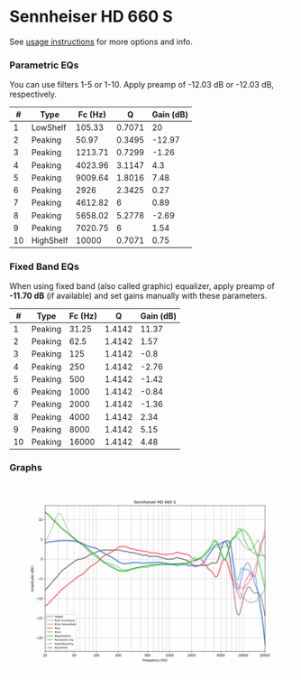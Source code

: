 # Sennheiser HD 660 S
See [usage instructions](https://github.com/jaakkopasanen/AutoEq#usage) for more options and info.

### Parametric EQs
You can use filters 1-5 or 1-10. Apply preamp of -12.03 dB or -12.03 dB, respectively.

|   # | Type      |   Fc (Hz) |      Q |   Gain (dB) |
|-----|-----------|-----------|--------|-------------|
|   1 | LowShelf  |    105.33 | 0.7071 |       20    |
|   2 | Peaking   |     50.97 | 0.3495 |      -12.97 |
|   3 | Peaking   |   1213.71 | 0.7299 |       -1.26 |
|   4 | Peaking   |   4023.96 | 3.1147 |        4.3  |
|   5 | Peaking   |   9009.64 | 1.8016 |        7.48 |
|   6 | Peaking   |   2926    | 2.3425 |        0.27 |
|   7 | Peaking   |   4612.82 | 6      |        0.89 |
|   8 | Peaking   |   5658.02 | 5.2778 |       -2.69 |
|   9 | Peaking   |   7020.75 | 6      |        1.54 |
|  10 | HighShelf |  10000    | 0.7071 |        0.75 |

### Fixed Band EQs
When using fixed band (also called graphic) equalizer, apply preamp of **-11.70 dB** (if available) and set gains manually with these parameters.

|   # | Type    |   Fc (Hz) |      Q |   Gain (dB) |
|-----|---------|-----------|--------|-------------|
|   1 | Peaking |     31.25 | 1.4142 |       11.37 |
|   2 | Peaking |     62.5  | 1.4142 |        1.57 |
|   3 | Peaking |    125    | 1.4142 |       -0.8  |
|   4 | Peaking |    250    | 1.4142 |       -2.76 |
|   5 | Peaking |    500    | 1.4142 |       -1.42 |
|   6 | Peaking |   1000    | 1.4142 |       -0.84 |
|   7 | Peaking |   2000    | 1.4142 |       -1.36 |
|   8 | Peaking |   4000    | 1.4142 |        2.34 |
|   9 | Peaking |   8000    | 1.4142 |        5.15 |
|  10 | Peaking |  16000    | 1.4142 |        4.48 |

### Graphs
![](./Sennheiser%20HD%20660%20S.png)
